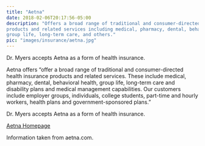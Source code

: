 ```yaml
---
title: "Aetna"
date: 2018-02-06T20:17:56-05:00
description: "Offers a broad range of traditional and consumer-directed health insurance 
products and related services including medical, pharmacy, dental, behavioral health, 
group life, long-term care, and others."
pic: "images/insurance/aetna.jpg"
---
```


Dr. Myers accepts Aetna as a form of health insurance.

Aetna offers “offer a broad range of traditional and consumer-directed health insurance 
products and related services. These include medical, pharmacy, dental, behavioral 
health, group life, long-term care and disability plans and medical management 
capabilities. Our customers include employer groups, individuals, college students, 
part-time and hourly workers, health plans and government-sponsored plans.”

Dr. Myers accepts Aetna as a form of health insurance.

[Aetna Homepage](https://www.aetna.com)

Information taken from aetna.com.
